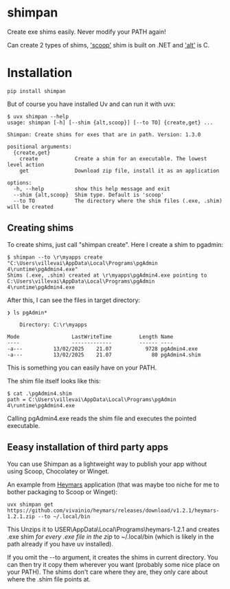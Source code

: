 # shimpan

Create exe shims easily. Never modify your PATH again!

Can create 2 types of shims, ['scoop'](https://github.com/ScoopInstaller/Shim) shim is built on .NET and ['alt'](https://github.com/71/scoop-better-shimexe) is C.

# Installation

```
pip install shimpan
```

But of course you have installed Uv and can run it with uvx:

```
$ uvx shimpan --help
usage: shimpan [-h] [--shim {alt,scoop}] [--to TO] {create,get} ...

Shimpan: Create shims for exes that are in path. Version: 1.3.0

positional arguments:
  {create,get}
    create            Create a shim for an executable. The lowest level action
    get               Download zip file, install it as an application

options:
  -h, --help          show this help message and exit
  --shim {alt,scoop}  Shim type. Default is 'scoop'
  --to TO             The directory where the shim files (.exe, .shim) will be created
```

## Creating shims

To create shims, just call "shimpan create". Here I create a shim to pgadmin:

```
$ shimpan --to \r\myapps create "C:\Users\villevai\AppData\Local\Programs\pgAdmin 4\runtime\pgAdmin4.exe"
Shims (.exe, .shim) created at \r\myapps\pgAdmin4.exe pointing to C:\Users\villevai\AppData\Local\Programs\pgAdmin 4\runtime\pgAdmin4.exe
```

After this, I can see the files in target directory:

```
❯ ls pgAdmin*

    Directory: C:\r\myapps

Mode                 LastWriteTime         Length Name
----                 -------------         ------ ----
-a---          13/02/2025    21.07           9728 pgAdmin4.exe
-a---          13/02/2025    21.07             80 pgAdmin4.shim
```

This is something you can easily have on your PATH.

The shim file itself looks like this:

```
$ cat .\pgAdmin4.shim
path = C:\Users\villevai\AppData\Local\Programs\pgAdmin 4\runtime\pgAdmin4.exe
```

Calling pgAdmin4.exe reads the shim file and executes the pointed executable. 

## Eeasy installation of third party apps

You can use Shimpan as a lightweight way to publish your app without using Scoop, Chocolatey or Winget.

An example from [Heymars](https://github.com/vivainio/heymars) application (that was maybe too niche for me to bother packaging to Scoop or Winget):

```
uvx shimpan get https://github.com/vivainio/heymars/releases/download/v1.2.1/heymars-1.2.1.zip --to ~/.local/bin
```

This Unzips it to  USER\AppData\Local\Programs\heymars-1.2.1 and creates .exe shim *for every .exe file in the zip* to ~/.local/bin (which is likely in the path already if you have uv installed).

If you omit the --to argument, it creates the shims in current directory. You can then try it copy them wherever you want (probably some nice place on your PATH).
The shims don't care where they are, they only care about where the .shim file points at.
